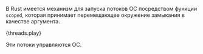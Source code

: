 В Rust имеется механизм для запуска потоков ОС посредством функции `scoped`, 
которая принимает перемещающее окружение замыкания в качестве аргумента.

{threads.play}

Эти потоки управляются ОС.
